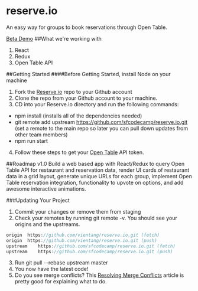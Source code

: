 [Resolving Merge Conflicts]: https://help.github.com/articles/resolving-merge-conflicts-after-a-git-rebase/
[Reserve.io]: https://github.com/sfcodecamp/reserve.io.git
[Open Table]:https://github.com/realworldreact/reactathon2017/blob/master/apis.md

# reserve.io
An easy way for groups to book reservations through Open Table.

[Beta Demo](https://aqueous-reef-24485.herokuapp.com/)
##What we're working with
1. React
2. Redux
3. Open Table API

##Getting Started
####Before Getting Started, install Node on your machine
1. Fork the [Reserve.io][] repo to your Github account
2. Clone the repo from your Github account to your machine.
3. CD into your Reserve.io directory and run the following commands:
  - npm install (installs all of the dependencies needed)
  - git remote add upstream https://github.com/sfcodecamp/reserve.io.git (set a remote to the main repo so later you can pull down updates from other team members)
  - npm run start
4. Follow these steps to get your [Open Table][] API token.

##Roadmap
v1.0 Build a web based app with React/Redux to query Open Table API for restaurant and reservation data, render UI cards of restaurant data in a grid layout, generate unique URLs for each group, implement Open Table reservation integration, functionality to upvote on options, and add awesome interactive animations.

###Updating Your Project
1. Commit your changes or remove them from staging
2. Check your remotes by running git remote -v. You should see your origins and the upstreams.

```javascript
origin	https://github.com/vientang/reserve.io.git (fetch)
origin	https://github.com/vientang/reserve.io.git (push)
upstream	https://github.com/sfcodecamp/reserve.io.git (fetch)
upstream	https://github.com/sfcodecamp/reserve.io.git (push)
```

3. Run git pull --rebase upstream master
4. You now have the latest code!
5. Do you see merge conflicts? This [Resolving Merge Conflicts][] article is pretty good for explaining what to do.
